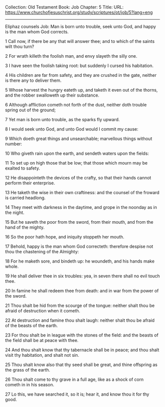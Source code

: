 Collection: Old Testament
Book: Job
Chapter: 5
Title: 
URL: https://www.churchofjesuschrist.org/study/scriptures/ot/job/5?lang=eng

---

Eliphaz counsels Job: Man is born unto trouble, seek unto God, and happy is the man whom God corrects.

1 Call now, if there be any that will answer thee; and to which of the saints wilt thou turn?

2 For wrath killeth the foolish man, and envy slayeth the silly one.

3 I have seen the foolish taking root: but suddenly I cursed his habitation.

4 His children are far from safety, and they are crushed in the gate, neither is there any to deliver them.

5 Whose harvest the hungry eateth up, and taketh it even out of the thorns, and the robber swalloweth up their substance.

6 Although affliction cometh not forth of the dust, neither doth trouble spring out of the ground;

7 Yet man is born unto trouble, as the sparks fly upward.

8 I would seek unto God, and unto God would I commit my cause:

9 Which doeth great things and unsearchable; marvellous things without number:

10 Who giveth rain upon the earth, and sendeth waters upon the fields:

11 To set up on high those that be low; that those which mourn may be exalted to safety.

12 He disappointeth the devices of the crafty, so that their hands cannot perform their enterprise.

13 He taketh the wise in their own craftiness: and the counsel of the froward is carried headlong.

14 They meet with darkness in the daytime, and grope in the noonday as in the night.

15 But he saveth the poor from the sword, from their mouth, and from the hand of the mighty.

16 So the poor hath hope, and iniquity stoppeth her mouth.

17 Behold, happy is the man whom God correcteth: therefore despise not thou the chastening of the Almighty:

18 For he maketh sore, and bindeth up: he woundeth, and his hands make whole.

19 He shall deliver thee in six troubles: yea, in seven there shall no evil touch thee.

20 In famine he shall redeem thee from death: and in war from the power of the sword.

21 Thou shalt be hid from the scourge of the tongue: neither shalt thou be afraid of destruction when it cometh.

22 At destruction and famine thou shalt laugh: neither shalt thou be afraid of the beasts of the earth.

23 For thou shalt be in league with the stones of the field: and the beasts of the field shall be at peace with thee.

24 And thou shalt know that thy tabernacle shall be in peace; and thou shalt visit thy habitation, and shalt not sin.

25 Thou shalt know also that thy seed shall be great, and thine offspring as the grass of the earth.

26 Thou shalt come to thy grave in a full age, like as a shock of corn cometh in in his season.

27 Lo this, we have searched it, so it is; hear it, and know thou it for thy good.
